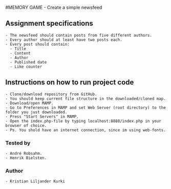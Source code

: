 #MEMORY GAME
    - Create a simple newsfeed

## Assignment specifications
    - The newsfeed should contain posts from five different authors.
    - Every author should at least have two posts each.
    - Every post should contain:
      - Title
      - Content
      - Author
      - Published date
      - Like counter

## Instructions on how to run project code
    - Clone/download repository from GitHub.
    - You should keep current file structure in the downloaded/cloned map.
    - Download/open MAMP.
    - Go to Preferences in MAMP and set Web Server (root directory) to the folder you just downloaded.
    - Press "Start Servers" in MAMP.
    - Open the index.php-file by typing localhost:8888/index.php in your browser of choice.
    - Ps. You shold have an internet connection, since im using web-fonts.

### Tested by
    - André Robsahm.
    - Henrik Bielsten.

### Author
    - Kristian Liljander Kurki
